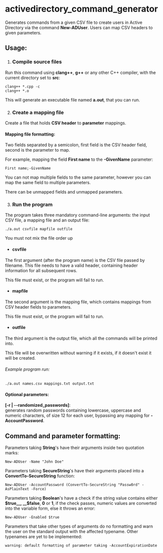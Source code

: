 # activedirectory_command_generator
Generates commands from a given CSV file to create users in Active Directory via the command __New-ADUser__. Users can map CSV headers to given parameters.
## Usage:
1. ### Compile source files

Run this command using __clang++__, __g++__ or any other C++ compiler, with the current directory set to __src__:
```
clang++ *.cpp -c
clang++ *.o
```
This will generate an executable file named <b>a.out</b>, that you can run.
  
2. ### Create a mapping file

Create a file that holds __CSV header__ to __parameter__ mappings.
#### Mapping file formatting:
Two fields separated by a semicolon, first field is the CSV header field, second is the parameter to map.

For example, mapping the field __First name__ to the __-GivenName__ parameter:
```
First name;-GivenName
```
You can not map multiple fields to the same parameter, however you can map the same field to multiple parameters.

There can be unmapped fields and unmapped parameters.

3. ### Run the program

The program takes three mandatory command-line arguments: the input CSV file, a mapping file and an output file:
```
./a.out csvfile mapfile outfile
```
You must not mix the file order up
* #### csvfile

The first argument (after the program name) is the CSV file passed by filename. This file needs to have a valid header, containing header information for all subsequent rows.

This file must exist, or the program will fail to run.

* #### mapfile

The second argument is the mapping file, which contains mappings from CSV header fields to parameters.

This file must exist, or the program will fail to run.

* #### outfile

The third argument is the output file, which all the commands will be printed into.

This file will be overwritten without warning if it exists, if it doesn't exist it will be created.

###### Example program run:
```
./a.out names.csv mappings.txt output.txt
```

#### Optional parameters:
 __[-r | --randomized_passwords]__:
<br>generates random passwords containing lowercase, uppercase and numeric characters, of size 12 for each user, bypassing any mapping for __-AccountPassword__.




## Command and parameter formatting:
Parameters taking __String__'s have their arguments inside two quotation marks:
```
New-ADUser -Name "John Doe"
```
Parameters taking __SecureString__'s have their arguments placed into a __ConvertTo-SecureString__ function:
```
New-ADUser -AccountPassword (ConvertTo-SecureString "Passw0rd" -AsPlainText -Force)
```
Parameters taking __Boolean__'s have a check if the string value contains either __$true__, __$false__, __0__ or __1__, if the check passes, numeric values are converted into the variable form, else it throws an error:
```
New-ADUser -Enabled $true
```
Parameters that take other types of arguments do no formatting and warn the user on the standard output with the affected typename. Other typenames are yet to be implemented:
```
warning: default formatting of parameter taking -AccountExpirationDate
```
